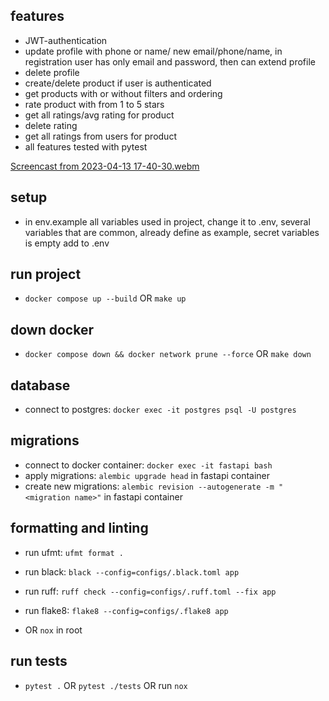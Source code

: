 ## features
- JWT-authentication
- update profile with phone or name/ new email/phone/name, in registration user has only email and password, then can extend profile
- delete profile
- create/delete product if user is authenticated
- get products with or without filters and ordering
- rate product with from 1 to 5 stars
- get all ratings/avg rating for product
- delete rating
- get all ratings from users for product
- all features tested with pytest

[Screencast from 2023-04-13 17-40-30.webm](https://user-images.githubusercontent.com/91421235/231795625-8d372fca-0d53-4d7a-b111-e41dfe8e8395.webm)

## setup
- in env.example all variables used in project, change it to .env, several variables that are common, already define as example, secret variables is empty
add to .env

## run project
- `docker compose up --build` OR `make up`

## down docker
- `docker compose down && docker network prune --force` OR `make down`

## database
- connect to postgres: `docker exec -it postgres psql -U postgres`

## migrations
- connect to docker container: `docker exec -it fastapi bash`
- apply migrations: `alembic upgrade head` in fastapi container
- create new migrations: `alembic revision --autogenerate -m "<migration name>"` in fastapi container

## formatting and linting
- run ufmt: `ufmt format .`
- run black: `black --config=configs/.black.toml app`
- run ruff: `ruff check --config=configs/.ruff.toml --fix app`
- run flake8: `flake8 --config=configs/.flake8 app`

- OR `nox` in root

## run tests
- `pytest .` OR `pytest ./tests` OR run `nox`
